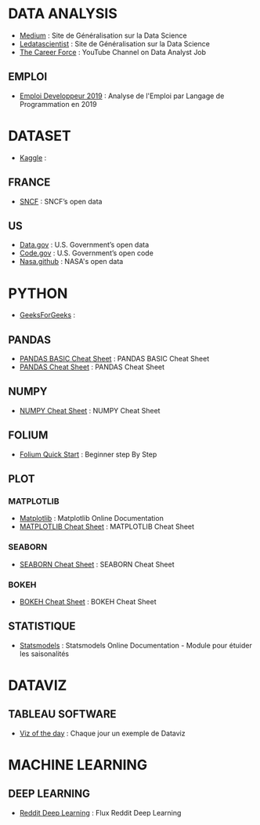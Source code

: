 # DATA ANALYSIS
* [Medium](https://medium.com/) : Site de Généralisation sur la Data Science
* [Ledatascientist](https://ledatascientist.com/) : Site de Généralisation sur la Data Science
* [The Career Force](https://www.youtube.com/channel/UCwXJEwaFT5i3MKKMGdneYUA) : YouTube Channel on Data Analyst Job

## EMPLOI
* [Emploi Developpeur 2019](https://emploi.developpez.com/actu/300374/Emploi-developpeur-2019-les-langages-les-plus-demandes-et-les-mieux-payes/) : Analyse de l'Emploi par Langage de Programmation en 2019

# DATASET
* [Kaggle](https://www.kaggle.com/) :
## FRANCE
* [SNCF](https://data.sncf.com/explore/?sort=modified) : SNCF’s open data
## US
* [Data.gov](https://www.data.gov/) : U.S. Government’s open data
* [Code.gov](https://code.gov/) : U.S. Government’s open code
* [Nasa.github](https://nasa.github.io/data-nasa-gov-frontpage/) : NASA's open data

# PYTHON
* [GeeksForGeeks](https://www.geeksforgeeks.org/) : 

## PANDAS
* [PANDAS BASIC Cheat Sheet](https://github.com/roussetcedric/WCS/blob/master/VEILLE/PANDAS_BASIC_Sheet.pdf) : PANDAS BASIC Cheat Sheet
* [PANDAS Cheat Sheet](https://github.com/roussetcedric/WCS/blob/master/VEILLE/PANDAS_Sheet.pdf) : PANDAS Cheat Sheet

## NUMPY
* [NUMPY Cheat Sheet](https://github.com/roussetcedric/WCS/blob/master/VEILLE/NUMPY_Sheet.pdf) : NUMPY Cheat Sheet

## FOLIUM
* [Folium Quick Start](https://python-visualization.github.io/folium/quickstart.html) : Beginner step By Step

## PLOT
### MATPLOTLIB
* [Matplotlib](https://matplotlib.org/index.html) : Matplotlib Online Documentation
* [MATPLOTLIB Cheat Sheet](https://github.com/roussetcedric/WCS/blob/master/VEILLE/MATPLOTLIB_Sheet.pdf) : MATPLOTLIB Cheat Sheet

### SEABORN
* [SEABORN Cheat Sheet](https://github.com/roussetcedric/WCS/blob/master/VEILLE/SEABORN_Sheet.pdf) : SEABORN Cheat Sheet

### BOKEH
* [BOKEH Cheat Sheet](https://github.com/roussetcedric/WCS/blob/master/VEILLE/BOKEH_Sheet.pdf) : BOKEH Cheat Sheet


## STATISTIQUE
* [Statsmodels](https://www.statsmodels.org/stable/index.html#) : Statsmodels Online Documentation - Module pour étuider les saisonalités

# DATAVIZ
## TABLEAU SOFTWARE
* [Viz of the day](https://public.tableau.com/fr-fr/gallery/?tab=viz-of-the-day&type=viz-of-the-day) : Chaque jour un exemple de Dataviz

# MACHINE LEARNING
## 
## DEEP LEARNING
* [Reddit Deep Learning](https://www.reddit.com/r/deeplearning/) : Flux Reddit Deep Learning
